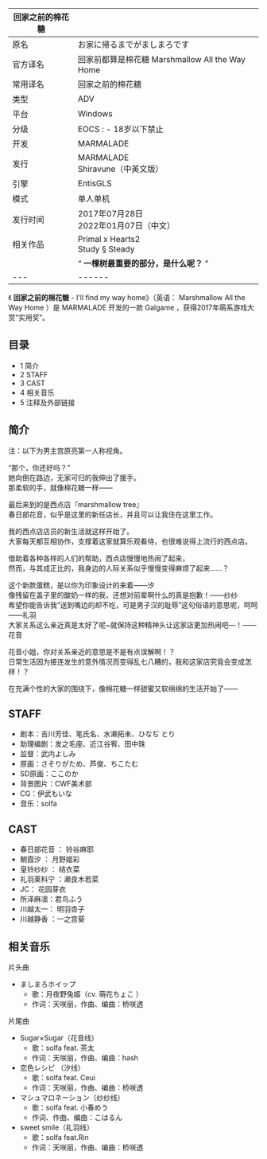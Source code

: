 |  回家之前的棉花糖  ||
|---|---|
|原名  |  お家に帰るまでがましまろです   |
|官方译名  |  回家前都算是棉花糖  Marshmallow All the Way Home   |
|常用译名  |  回家之前的棉花糖   |
|类型  |  ADV   |
|平台  |  Windows   |
|分级  |    EOCS  :    \- 18岁以下禁止|
|开发  |  MARMALADE   |
|发行  |  MARMALADE   <br>Shiravune（中英文版）  |
|引擎  |  EntisGLS   |
|模式  |  单人单机   |
|发行时间  |  2017年07月28日   <br>2022年01月07日（中文）  |
|相关作品  |  Primal x Hearts2   <br>Study § Steady  |
||  “    **一棵树最重要的部分，是什么呢？**   ”|
|---|------|
  
《 **回家之前的棉花糖** \- I'll find my way home》（英语：  Marshmallow All the Way Home  ）是
MARMALADE  开发的一款  Galgame  ，获得2017年萌系游戏大赏“实用奖”。

##  目录

  * 1  简介 
  * 2  STAFF 
  * 3  CAST 
  * 4  相关音乐 
  * 5  注释及外部链接 

##  简介

注：以下为男主宫原亮第一人称视角。

“那个，你还好吗？”  
她向倒在路边，无家可归的我伸出了援手。  
那柔软的手，就像棉花糖一样——  
  
最后来到的是西点店『marshmallow tree』  
春日部花音，似乎是这里的新任店长，并且可以让我住在这里工作。  
  
我的西点店店员的新生活就这样开始了。  
大家每天都互相协作，支撑着这家就算乐观看待，也很难说得上流行的西点店。  
  
借助着各种各样的人们的帮助，西点店慢慢地热闹了起来，  
然而，与其成正比的，我身边的人际关系似乎慢慢变得麻烦了起来……？  
  
这个新款蛋糕，是以你为印象设计的来着——汐  
像残留在盖子里的酸奶一样的我，还想对前辈啊什么的真是抱歉！——纱纱  
希望你能告诉我“送到嘴边的却不吃，可是男子汉的耻辱”这句俗语的意思呢，呵呵——礼羽  
大家关系这么亲近真是太好了呢~就保持这种精神头让这家店更加热闹吧—！——花音  
  
花音小姐，你对关系亲近的意思是不是有点误解啊！？  
日常生活因为接连发生的意外情况而变得乱七八糟的，我和这家店究竟会变成怎样！？  
  
在充满个性的大家的围绕下，像棉花糖一样甜蜜又软绵绵的生活开始了——

##  STAFF

  * 剧本：吉川芳佳、笔氏名、水濑拓未、ひなぢ とり 
  * 助理编剧：发之毛座、近江谷宥、田中珠 
  * 监督：武内よしみ 
  * 原画：さそりがため、芦俊、ちこたむ 
  * SD原画：ここのか 
  * 背景图片：CWF美术部 
  * CG：伊武もいな 
  * 音乐：solfa 

##  CAST

  * 春日部花音  ：  铃谷麻耶 
  * 朝霞汐  ：  月野姬彩 
  * 皇铃纱纱  ：  结衣菜 
  * 礼羽莱科宁  ：濑良木若菜 
  * JC：  花园芽衣 
  * 所泽麻凛：君鸟ふう 
  * 川越太一：  明羽杏子 
  * 川越静香  ：一之宫葵 

##  相关音乐

片头曲

  * ましまろホイップ 
    * 歌：月夜野兔姬（cv.  萌花ちょこ  ） 
    * 作词：天咲丽，作曲、编曲：桥咲透 

片尾曲

  * Sugar×Sugar（花音线） 
    * 歌：solfa feat.  茶太 
    * 作词：天咲丽，作曲、编曲：hash 
  * 恋色レシピ  （汐线） 
    * 歌：solfa feat.  Ceui 
    * 作词：天咲丽，作曲、编曲：桥咲透 
  * マシュマロネーション（纱纱线） 
    * 歌：solfa feat.  小春めう 
    * 作词、作曲、编曲：こはるん 
  * sweet smile（礼羽线） 
    * 歌：solfa feat.Rin 
    * 作词：天咲丽，作曲、编曲：桥咲透 